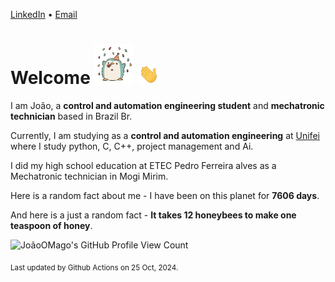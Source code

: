 [LinkedIn](https://www.linkedin.com/in/joão-pedro-gozzoli-b95641301/) &bull;
[Email](joaopedrogozzoli@gmail.com)

# Welcome <img src="happy.gif" height="64px" /> <img src="wave.gif" height="32px" />

I am João, a  **control and automation engineering student** and **mechatronic technician** based in Brazil Br.

Currently, I am studying as a **control and automation engineering** at [Unifei](https://unifei.edu.br) where I study python, C, C++, project management and Ai.

I did my high school education at ETEC Pedro Ferreira alves as a Mechatronic technician in Mogi Mirim.

Here is a random fact about me - I have been on this planet for **7606 days**.

And here is a just a random fact -  **It takes 12 honeybees to make one teaspoon of honey**.

![JoãoOMago's GitHub Profile View Count](https://komarev.com/ghpvc/?username=JoaoOMago)

<sub>Last updated by Github Actions on 25 Oct, 2024.</sub>

